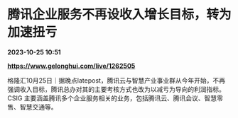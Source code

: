 # 腾讯企业服务不再设收入增长目标，转为加速扭亏

**2023-10-25 10:51**

**https://www.gelonghui.com/live/1262505**

格隆汇10月25日｜据晚点latepost，腾讯云与智慧产业事业群从今年开始，不再强调收入目标，腾讯总办对其的主要考核方式也改为以减亏为导向的利润指标。CSIG 主要涵盖腾讯多个企业服务相关的业务，包括腾讯云、腾讯会议、智慧零售、智慧交通等。